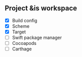 ## Project &is workspace

- [x] Build config
- [x] Scheme
- [x] Target
- [ ] Swift package manager
- [ ] Cocoapods
- [ ] Carthage
